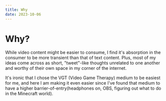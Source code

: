 ```yaml
---
title: Why
date: 2023-10-06
---
```


# Why?

While video content might be easier to consume, I find it's absorption in the consumer to be more transient than that of text content. Plus, most of my ideas come across as short, "tweet"-like thoughts unrelated to one another and worthy of their own space in my corner of the internet. 

It's ironic that I chose the VGT (Video Game Therapy) medium to be easiest for me, and here I am making it even easier since I've found that medium to have a higher barrier-of-entry(headphones on, OBS, figuring out what to do in the Minecraft world). 
